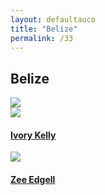 ```yaml
---
layout: defaultauco
title: "Belize"
permalink: /33
---
```

<div class="container-0">
    <div class="container-title">
        <span class="country"><h2>Belize</h2></span>
        <div class="photo-co">
          <img src="https://www.worldatlas.com/upload/ff/f2/89/bz-01.jpg" >
    </div>
</div>
<!-- partial:index.partial.html -->
<div class="container">
  <div class="timeline clearfix">
  <div class="vertical-line">
  <div id="post-1" class="vesti-col timeline-post">
   <div class="vesti-content-wrapper">
     <div class="photo">
       <img src="https://www.ivorykelly.com/wp-content/uploads/2019/07/ivory-kelly.png">
         <div class="vesti-date">
         </div>
       </div>
     </div>
     <div class="vesti-desc">
       <a class="desc-a" href="#">
         <h4><a href="/ikelly">Ivory Kelly</a></h4>
       </a>
     </div>
   </div>
 </div>   
  <div id="post-1" class="vesti-col timeline-post">
   <div class="vesti-content-wrapper">
     <div class="photo">
       <img src="https://imgs.search.brave.com/s1UlN0Az-6uGgDYwuZ9GjPisBTWuWl5X3_5tWdu4bnI/rs:fit:800:644:1/g:ce/aHR0cHM6Ly9kMm1k/cXJhZXcwNmh4ei5j/bG91ZGZyb250Lm5l/dC9fZWlnaHRIdW5k/cmVkL2VkZ2VsbDAx/X2JvZHkuanBn">
       <div class="vesti-date-wrapper">
         <div class="vesti-date">
         </div>
       </div>
     </div>
     <div class="vesti-desc">
       <a class="desc-a" href="#">
         <h4><a href="/zedgell">Zee Edgell</a></h4>
       </a>
     </div>
   </div>
 </div>

<!-- partial -->
